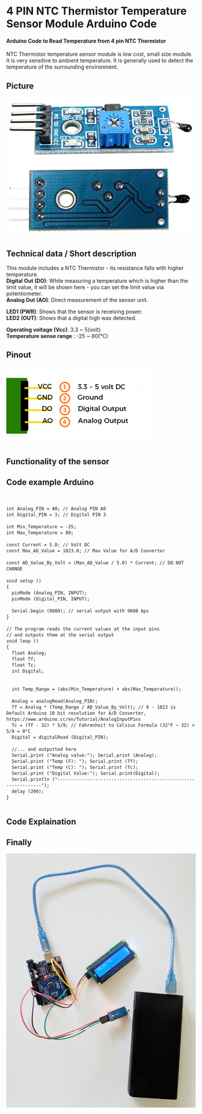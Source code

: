# 4 PIN NTC Thermistor Temperature Sensor Module Arduino Code
#### Arduino Code to Read Temperature from 4 pin NTC Thermistor

NTC Thermistor temperature sensor module is low cost, small size module. It is very sensitive to ambient temperature. It is generally used to detect the temperature of the surrounding environment.


## Picture 
![Preview1](./images/module-front.jpg)
![Preview2](./images/module-back.jpg)

## Technical data / Short description
This module includes a NTC Thermistor - its resistance falls with higher temperature.<br>
<strong>Digital Out (DO)</strong>: While measuring a temperature which is higher than the limit value, it will be shown here - you can set the limit value via potentiometer.<br>
<strong>Analog Out (AO)</strong>: Direct measurement of the sensor unit.<br>

<strong>LED1 (PWR)</strong>: Shows that the sensor is receiving power. <br>
<strong>LED2 (OUT)</strong>: Shows that a digital high was detected. <br>

<strong>Operating voltage (Vcc)</strong>: 3.3 ~ 5(volt)<br>
<strong>Temperature sense range</strong> : -25 ~ 80(°C) <br>

## Pinout
![Preview3](./images/pinout-image.png)

## Functionality of the sensor


## Code example Arduino
```


int Analog_PIN = A0; // Analog PIN A0
int Digital_PIN = 3; // Digital PIN 3

int Min_Temperature = -25;
int Max_Temperature = 80;

const Current = 5.0; // Volt DC
const Max_AD_Value = 1023.0; // Max Value for A/D Convertor

const AD_Value_By_Volt = (Max_AD_Value / 5.0) * Current; // DO NOT CHANGE

void setup ()
{
  pinMode (Analog_PIN, INPUT);
  pinMode (Digital_PIN, INPUT);
       
  Serial.begin (9600); // serial output with 9600 bps
}
  
// The program reads the current values at the input pins
// and outputs them at the serial output
void loop ()
{
  float Analog;
  float Tf;
  float Tc;
  int Digital;


  int Temp_Range = (abs(Min_Temperature) + abs(Max_Temperature));

  Analog = analogRead(Analog_PIN);   
  Tf = Analog * (Temp_Range / AD_Value_By_Volt); // 0 - 1023 is Default Arduino 10 bit resolution for A/D Converter, https://www.arduino.cc/en/Tutorial/AnalogInputPins
  Tc = (Tf - 32) * 5/9; // Fahrenheit to Celsius Formula (32°F − 32) × 5/9 = 0°C
  Digital = digitalRead (Digital_PIN);
    
  //... and outputted here
  Serial.print ("Analog value:"); Serial.print (Analog);
  Serial.print ("Temp (F): "); Serial.print (Tf);
  Serial.print ("Temp (C): "); Serial.print (Tc);
  Serial.print ("Digital Value:"); Serial.print(Digital);
  Serial.println ("----------------------------------------------------------------");
  delay (200);
}


```

## Code Explaination


## Finally
![Preview4](./images/final.jpg)

